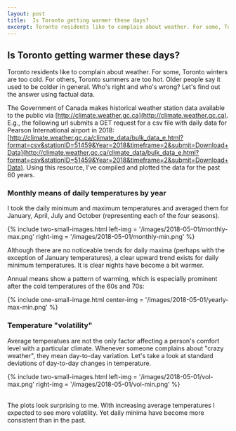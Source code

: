 ```yaml
---
layout: post
title:  Is Toronto getting warmer these days?
excerpt: Toronto residents like to complain about weather. For some, Toronto winters are too cold. For others, Toronto summers are too hot. Older people say it used to be colder in general. Who's right and who's wrong? Let's find out the answer using factual data.
---
```


## Is Toronto getting warmer these days?

Toronto residents like to complain about weather. For some, Toronto winters are too cold. For others, Toronto summers are too hot. Older people say it used to be colder in general. Who's right and who's wrong? Let's find out the answer using factual data.

The Government of Canada makes historical weather station data available to the public via [http://climate.weather.gc.ca](http://climate.weather.gc.ca). E.g., the following url submits a GET request for a csv file with daily data for Pearson International airport in 2018: [http://climate.weather.gc.ca/climate_data/bulk_data_e.html?format=csv&stationID=51459&Year=2018&timeframe=2&submit=Download+Data](http://climate.weather.gc.ca/climate_data/bulk_data_e.html?format=csv&stationID=51459&Year=2018&timeframe=2&submit=Download+Data). Using this resource, I've compiled and plotted the data for the past 60 years.


### Monthly means of daily temperatures by year

I took the daily minimum and maximum temperatures and averaged them for January, April, July and October (representing each of the four seasons). 


{% include two-small-images.html left-img = '/images/2018-05-01/monthly-max.png' right-img = '/images/2018-05-01/monthly-min.png' %}

Although there are no noticeable trends for daily maxima (perhaps with the exception of January temperatures), a clear upward trend exists for daily minimum temperatures. It is clear nights have become a bit warmer.

Annual means show a pattern of warming, which is especially prominent after the cold temperatures of the 60s and 70s:

{% include one-small-image.html center-img = '/images/2018-05-01/yearly-max-min.png' %}

### Temperature "volatility"

Average temperatues are not the only factor affecting a person's comfort level with a particular climate. Whenever someone complains about "crazy weather", they mean day-to-day variation. Let's take a look at standard deviations of day-to-day changes in temperature.

{% include two-small-images.html left-img = '/images/2018-05-01/vol-max.png' right-img = '/images/2018-05-01/vol-min.png' %}

<br>The plots look surprising to me. With increasing average temperatures I expected to see more volatility. Yet daily minima have become more consistent than in the past.
